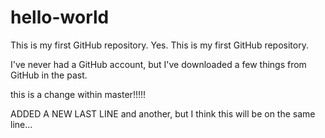 # hello-world
This is my first GitHub repository.
Yes. This is my first GitHub repository.

I've never had a GitHub account, but I've downloaded a few things from GitHub in the past.

this is a change within master!!!!!

ADDED A NEW LAST LINE
and another, but I think this will be on the same line...
